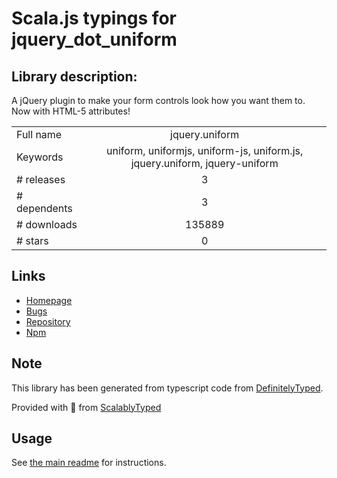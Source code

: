 
# Scala.js typings for jquery_dot_uniform


## Library description:
A jQuery plugin to make your form controls look how you want them to. Now with HTML-5 attributes!

|                    |                 |
| ------------------ | :-------------: |
| Full name          | jquery.uniform |
| Keywords           | uniform, uniformjs, uniform-js, uniform.js, jquery.uniform, jquery-uniform |
| # releases         | 3 |
| # dependents       | 3 |
| # downloads        | 135889 |
| # stars            | 0 |

## Links
- [Homepage](http://opensource.audith.org/uniform)
- [Bugs](https://github.com/AudithSoftworks/Uniform/issues)
- [Repository](https://github.com/AudithSoftworks/Uniform)
- [Npm](https://www.npmjs.com/package/jquery.uniform)
    


## Note
This library has been generated from typescript code from [DefinitelyTyped](https://definitelytyped.org).

Provided with :purple_heart: from [ScalablyTyped](https://github.com/oyvindberg/ScalablyTyped)

## Usage
See [the main readme](../../readme.md) for instructions.


